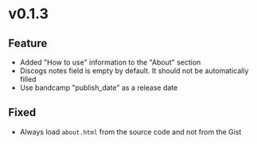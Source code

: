 # v0.1.3

## Feature

- Added "How to use" information to the "About" section
- Discogs notes field is empty by default. It should not be automatically filled
- Use bandcamp "publish_date" as a release date

## Fixed

- Always load `about.html` from the source code and not from the Gist
